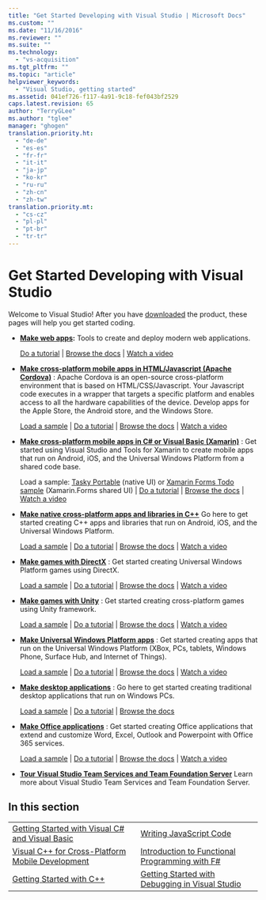 ```yaml
---
title: "Get Started Developing with Visual Studio | Microsoft Docs"
ms.custom: ""
ms.date: "11/16/2016"
ms.reviewer: ""
ms.suite: ""
ms.technology: 
  - "vs-acquisition"
ms.tgt_pltfrm: ""
ms.topic: "article"
helpviewer_keywords: 
  - "Visual Studio, getting started"
ms.assetid: 041ef726-f117-4a91-9c18-fef043bf2529
caps.latest.revision: 65
author: "TerryGLee"
ms.author: "tglee"
manager: "ghogen"
translation.priority.ht: 
  - "de-de"
  - "es-es"
  - "fr-fr"
  - "it-it"
  - "ja-jp"
  - "ko-kr"
  - "ru-ru"
  - "zh-cn"
  - "zh-tw"
translation.priority.mt: 
  - "cs-cz"
  - "pl-pl"
  - "pt-br"
  - "tr-tr"
---
```

# Get Started Developing with Visual Studio
Welcome to Visual Studio! After you have [downloaded](http://www.visualstudio.com/community) the product, these pages will help you get started coding.  

-   **[Make web apps](https://www.visualstudio.com/features/modern-web-tooling-vs):** Tools to create and deploy modern web applications.  

     [Do a tutorial](https://docs.asp.net/en/latest/tutorials/your-first-aspnet-application.html) &#124;                               [Browse the docs](https://docs.asp.net/) &#124;                                   [Watch a video](http://www.asp.net/vnext)  

-   **[Make cross-platform mobile apps in HTML/Javascript (Apache Cordova)](http://taco.visualstudio.com/en-us/docs/get-started-first-mobile-app/)** :               Apache Cordova is an open-source cross-platform environment that is based on HTML/CSS/Javascript.  Your Javascript code executes in a wrapper that                  targets a specific platform and enables access to all the hardware capabilities of the device. Develop apps for the Apple Store, the Android store, and the Windows Store.  

     [Load a sample](https://github.com/Microsoft/cordova-samples/tree/master/todo-angularjs) &#124;   [Do a tutorial](http://taco.visualstudio.com/en-us/docs/get-started-first-mobile-app/) &#124;                               [Browse the docs](http://taco.visualstudio.com/en-us/docs/get-started-vs-tools-apache-cordova/) &#124;                                [Watch a video](https://channel9.msdn.com/Blogs/Seth-Juarez/Getting-Started-with-Apache-Cordova-in-Visual-Studio)  

-   **[Make cross-platform mobile apps in C# or Visual Basic (Xamarin)](../cross-platform/visual-studio-and-xamarin.md)** : Get started using Visual Studio and Tools for Xamarin to create mobile apps that run on Android, iOS, and the Universal Windows Platform from a shared code base.  

     Load a sample: [Tasky Portable](http://developer.xamarin.com/samples/mobile/TaskyPortable/) (native UI) or  [Xamarin Forms Todo sample](https://github.com/xamarin/xamarin-forms-samples/tree/master/Todo) (Xamarin.Forms shared UI) &#124;   [Do a tutorial](https://msdn.microsoft.com/library/dn879698.aspx) &#124;                             [Browse the docs](https://msdn.microsoft.com/en-us/library/mt299001.aspx) &#124;                                  [Watch a video](https://channel9.msdn.com/Series/Cross-Platform-Development-with-Xamarin--Visual-Studio/01)  

-   **[Make native cross-platform apps and libraries in C++](https://www.visualstudio.com/explore/cplusplus-mdd-vs.aspx)** Go here to get started creating C++ apps and libraries that run on Android, iOS, and the Universal Windows Platform.  

     [Load a sample](https://code.msdn.microsoft.com/MoreTeaPots-Android-a9bd8549) &#124;   [Do a tutorial](https://msdn.microsoft.com/en-us/library/dn707595.aspx) &#124;                             [Browse the docs](https://msdn.microsoft.com/en-us/library/dn707591.aspx) &#124;                                  [Watch a video](https://channel9.msdn.com/Series/ConnectOn-Demand/239)  

-   **[Make games with DirectX](https://msdn.microsoft.com/en-us/library/windows/desktop/ee663274.aspx)** : Get started creating Universal Windows Platform games using DirectX.  

     [Load a sample](https://msdn.microsoft.com/en-us/library/windows/desktop/bb153300.aspx) &#124;                    [Do a tutorial](https://msdn.microsoft.com/en-us/library/windows/desktop/bb153264.aspx) &#124;                                [Browse the docs](https://msdn.microsoft.com/en-us/library/windows/desktop/ee663274.aspx) &#124;                                   [Watch a video](https://channel9.msdn.com/Series/Introduction-to-C-and-DirectX-Game-Development/01)  

-   **[Make games with Unity](../cross-platform/visual-studio-tools-for-unity.md)** : Get started creating cross-platform games using Unity framework.  

     [Load a sample](http://unity3d.com/learn/resources/downloads) &#124;                     [Do a tutorial](http://unity3d.com/learn/tutorials/projects/roll-ball-tutorial) &#124;                               [Browse the docs](https://msdn.microsoft.com/en-us/library/dn940019.aspx) &#124;     [Watch a video](https://www.youtube.com/playlist?list=PLReL099Y5nRfseAg0k1SJOlpqdcsDs8Em)  

-   **[Make Universal Windows Platform apps](https://dev.windows.com/en-us/windows-apps)** : Get started creating apps that run on the Universal Windows Platform (XBox, PCs, tablets, Windows Phone, Surface Hub, and Internet of Things).  

     [Load a sample](https://github.com/Microsoft/Windows-universal-samples) &#124;                          [Do a tutorial](https://msdn.microsoft.com/library/windows/apps/dn765018.aspx) &#124;                                [Browse the docs](https://dev.windows.com/en-us) &#124;     [Watch a video](https://channel9.msdn.com/Blogs/One-Dev-Minute/Getting-started-with-Windows-10)  

-   **[Make desktop applications](https://dev.windows.com/en-us/desktop)** : Go here to get started creating traditional desktop applications that run on Windows PCs.  

     [Load a sample](https://github.com/microsoft/windows-classic-samples) &#124;                     [Do a tutorial](https://msdn.microsoft.com/en-us/library/dd492171.aspx) &#124;                               [Browse the docs](https://dev.windows.com/en-us/desktop)  

-   **[Make Office applications](https://msdn.microsoft.com/en-us/library/fp161347.aspx)** : Get started creating Office applications that extend and customize Word, Excel, Outlook and Powerpoint with Office 365 services.  

     [Load a sample](https://code.msdn.microsoft.com/office365/) &#124;                       [Do a tutorial](http://dev.office.com/getting-started/office365apis) &#124;                              [Browse the docs](https://msdn.microsoft.com/en-us/office/aa905340.aspx) &#124;                                   [Watch a video](http://dev.office.com/videos)  

-   **[Tour Visual Studio Team Services and Team Foundation Server](https://www.visualstudio.com/products/visual-studio-team-services-vs)**  Learn more about Visual Studio Team Services and Team Foundation Server.  

## In this section  

|||  
|-|-|  
|[Getting Started with Visual C# and Visual Basic](../ide/getting-started-with-visual-csharp-and-visual-basic.md)|[Writing JavaScript Code](https://msdn.microsoft.com/library/cte3c772.aspx)|  
|[Visual C++ for Cross-Platform Mobile Development](../cross-platform/visual-cpp-for-cross-platform-mobile-development.md)|[Introduction to Functional Programming with F#](http://msdn.microsoft.com/library/vstudio/dd233147.aspx)|  
|[Getting Started with C++](../ide/getting-started-with-cpp-in-visual-studio.md)|[Getting Started with Debugging in Visual Studio](../ide/getting-started-with-debugging-in-visual-studio.md)|
